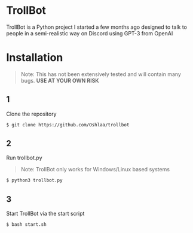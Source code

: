 # TrollBot

TrollBot is a Python project I started a few months ago designed to talk to people in a semi-realistic way on Discord using GPT-3 from OpenAI





# Installation

>Note: This has not been extensively tested and will contain many bugs. **USE AT YOUR OWN RISK**

## **1**

Clone the repository
```sh
$ git clone https://github.com/Oshlaa/trollbot
```

## **2**

Run trollbot.py
> Note: TrollBot only works for Windows/Linux based systems

```sh
$ python3 trollbot.py
```
## **3**

Start TrollBot via the start script

```sh
$ bash start.sh
```
